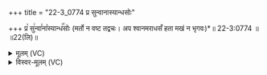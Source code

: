+++
title = "22-3_0774 प्र सुन्वानास्यान्धसोः"

+++
प्र꣡ सु꣢न्वा꣣ना꣡स्यान्ध꣢꣯सोः (मर्तो न वष्ट तद्वचः। अप श्वानमराधसँ हता मखं न भृगवः)*॥ 22-3:0774 ॥ ॥22(लि)॥

<details><summary>मूलम् (VC)</summary>

प्र꣡ सु꣢न्वा꣣ना꣡यान्ध꣢꣯सो꣣ म꣢र्तो꣣ न꣡ व꣢ष्ट꣣ तद्वचः꣢꣯ । अ꣢प꣣ श्वा꣡न꣢मरा꣣ध꣡सं꣢ ह꣣ता꣢ म꣣खं न भृग꣢꣯वः ॥७७४॥
</details>

<details><summary>विस्वर-मूलम् (VC)</summary>

प्र सुन्वानायान्धसो मर्तो न वष्ट तद्वचः । अप श्वानमराधसं हता मखं न भृगवः ॥७७४॥
</details>